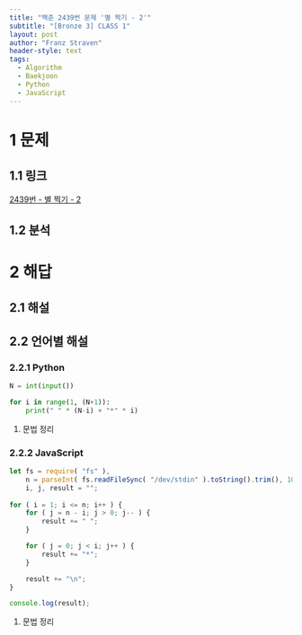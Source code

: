 ```yaml
---
title: "백준 2439번 문제 '별 찍기 - 2'"
subtitle: "[Bronze 3] CLASS 1"
layout: post
author: "Franz Straven"
header-style: text
tags:
  - Algorithm
  - Baekjoon
  - Python
  - JavaScript
---
```


# 1 문제

## 1.1 링크

[2439번 - 별 찍기 - 2](https://www.acmicpc.net/problem/2439)

## 1.2 분석

# 2 해답

## 2.1 해설

## 2.2 언어별 해설

### 2.2.1 Python

```python
N = int(input())

for i in range(1, (N+1)):
    print(" " * (N-i) + "*" * i)
```

1. 문법 정리

### 2.2.2 JavaScript

```jsx
let fs = require( "fs" ),
    n = parseInt( fs.readFileSync( "/dev/stdin" ).toString().trim(), 10 ),
    i, j, result = "";
	
for ( i = 1; i <= n; i++ ) {
	for ( j = n - i; j > 0; j-- ) {
		result += " ";
	}

	for ( j = 0; j < i; j++ ) {
		result += "*";
	}

	result += "\n";
}

console.log(result);
```

1. 문법 정리